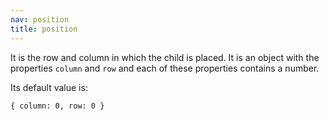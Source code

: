 ```yaml
---
nav: position
title: position
---
```


It is the row and column in which the child is placed. It is an object with the properties `column` and `row` and each of these properties contains a number.

Its default value is:

`{ column: 0, row: 0 }`
